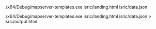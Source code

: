 ./x64/Debug/mapserver-templates.exe isric/landing.html isric/data.json

./x64/Debug/mapserver-templates.exe isric/landing.html isric/data.json > isric/output.html